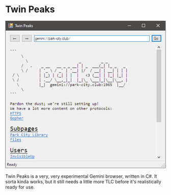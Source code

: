 # Twin Peaks

![Twin Peaks browser, open to gemini://park-city.club](docs/parkcity.png)

Twin Peaks is a very, very experimental Gemini browser, written in C#.
It sorta kinda works, but it still needs a little more TLC before it's
realistically ready for use.
